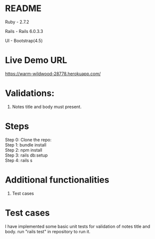 # README
Ruby - 2.7.2

Rails - Rails 6.0.3.3

UI - Bootstrap(4.5)

# Live Demo URL
https://warm-wildwood-28778.herokuapp.com/

# Validations:
1) Notes title and body must present.

# Steps
Step 0: Clone the repo: <br />
Step 1: bundle install <br />
Step 2: npm install <br />
Step 3: rails db:setup <br />
Step 4: rails s <br />

# Additional functionalities
1) Test cases

# Test cases
I have implemented some basic unit tests for validation of notes title and body.
run "rails test" in repository to run it.
